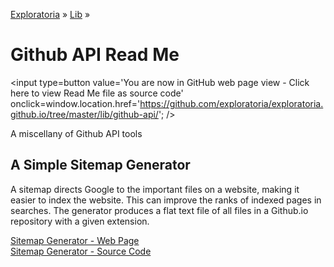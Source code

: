 [Exploratoria]( http://exploratoria.github.io ) &raquo; [Lib]( http://exploratoria.github.io/lib/ ) &raquo;

Github API Read Me
====

<span style=display:none; >[You are now in GitHub source code view - Click here to view Read Me file as a web page]( http://exploratoria.github.io/lib/github-api/index.html "View file as a web page." ) </span>
<input type=button value='You are now in GitHub web page view - Click here to view Read Me file as source code' onclick=window.location.href='https://github.com/exploratoria/exploratoria.github.io/tree/master/lib/github-api/'; />


A miscellany of Github API tools

## A Simple Sitemap Generator

A sitemap directs Google to the important files on a website, making it easier to index the website. This can improve the ranks of indexed pages in searches. The generator produces a flat text file of all files in a Github.io repository with a given extension.

[Sitemap Generator - Web Page]( http://exploratoria.github.io/lib/github-api/sitemap.html )  
[Sitemap Generator - Source Code]( https://github.com/exploratoria/exploratoria.github.io/tree/master/lib/github-api/sitemap.html )